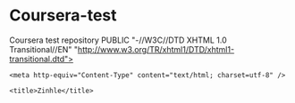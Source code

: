 # Coursera-test
Coursera test repository 
 PUBLIC "-//W3C//DTD XHTML 1.0 Transitional//EN" "http://www.w3.org/TR/xhtml1/DTD/xhtml1-transitional.dtd">

<html xmlns="http://www.w3.org/1999/xhtml">

<head>

    <meta http-equiv="Content-Type" content="text/html; charset=utf-8" />

    <title>Zinhle</title>



  

